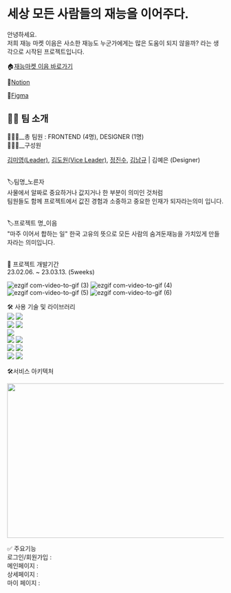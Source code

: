 <h1>세상 모든 사람들의 재능을 이어주다.</h1>
안녕하세요. <br/>
저희 재능 마켓 이음은 사소한 재능도 누군가에게는 많은 도움이 되지 않을까? 라는 생각으로 시작된 프로젝트입니다.<br/>

🏠[재능마켓 이음 바로가기](https://eum-interlink.vercel.app)

🔗[Notion](https://www.notion.so/e9e0f2e24c3041779bdbd281443bac6c)<br/>

📏[Figma](https://www.figma.com/file/G5EnLXaTUv9j8fX9FWMgXc/%EC%9D%B4%EC%9D%8C-%ED%94%84%EB%A1%9C%EC%A0%9D%ED%8A%B8?node-id=924%3A7927&t=roZnTCbnUnNA7EuH-1)

<h2>👨‍💻 팀 소개</h2>
🧑‍🤝‍🧑__총 팀원 : FRONTEND (4명), DESIGNER (1명) <br/>
🧑‍🤝‍🧑__구성원

[김미영(Leader)](https://github.com/km-young),
[김도원(Vice Leader)](https://github.com/KoreaMoney),
[정진수](https://github.com/Um-Junsik), [김남규](https://github.com/Kimnamgyu93)
| 김예은 (Designer)<br/><br/>

🏷️팀명\_노른자 <br/> 사물에서 알짜로 중요하거나 값지거나 한 부분이 의미인 것처럼
<br/>팀원들도 함께 프로젝트에서 값진 경험과 소중하고 중요한 인재가 되자라는의미
입니다.<br/><br/>

🏷️프로젝트 명\_이음<br/> "마주 이어서 합하는 일" 한국 고유의 뜻으로 모든 사람의
숨겨둔재능을 가치있게 만들자라는 의미입니다.<br/><br/>

📆 프로젝트 개발기간<br/> 23.02.06. ~ 23.03.13. (5weeks)<br/>


![ezgif com-video-to-gif (3)](https://user-images.githubusercontent.com/117058112/224468637-6bd630fb-8dc8-41b2-9eb0-87255dbd4c6e.gif)
![ezgif com-video-to-gif (4)](https://user-images.githubusercontent.com/117058112/224468638-c974c4f1-3fc8-4cf1-8df2-d7c3dcd86d65.gif)
![ezgif com-video-to-gif (5)](https://user-images.githubusercontent.com/117058112/224468639-c980058b-761f-4ae1-9955-27db6f3aab88.gif)
![ezgif com-video-to-gif (6)](https://user-images.githubusercontent.com/117058112/224468640-45177d34-f115-40be-a016-32179056acf7.gif)


🛠 사용 기술 및 라이브러리<br/>
<img src="https://img.shields.io/badge/Typescript-FFCA28?style=flat-square&logo=Typescript&logoColor=blue"/>
<img src="https://img.shields.io/badge/Recoil-blue?style=flat-square&logo=Recoil&logoColor=white"/><br/>
<img src="https://img.shields.io/badge/React-Query-blue?style=flat-square&logo=React-Query&logoColor=blue"/>
<img src="https://img.shields.io/badge/React-Quill-blue?style=flat-square&logo=ReactQuill&logoColor=blue"/><br/>
<img src="https://img.shields.io/badge/Styled-Components-red?style=flat-square&logo=Styled-Components&logoColor=white"/><br/>
<img src="https://img.shields.io/badge/React-blue?style=flat-square&logo=React&logoColor=white"/>
<img src="https://img.shields.io/badge/React-Router-blue?style=flat-square&logo=React-router&logoColor=white"/><br/>
<img src="https://img.shields.io/badge/Firebase-FFCA28?style=flat-square&logo=Firebase&logoColor=black"/>
<img src="https://img.shields.io/badge/Vercel-black?style=flat-square&logo=Vercel&logoColor=white"/><br/>
<img src="https://img.shields.io/badge/Lighthouse-red?style=flat-square&logo=LightHouse&logoColor=green"/>
<img src="https://img.shields.io/badge/Loadable-Components-red?style=flat-square&logo=Loadable-ComponentslogoColor=white"/>

🛠서비스 아키텍처

<img src="https://ifh.cc/g/Jjafzy.png" width="600" height="360"/>

✅ 주요기능<br/> 로그인/회원가입 :<br/> 메인페이지 :<br/> 상세페이지 :<br/> 마이
페이지 :<br/>
